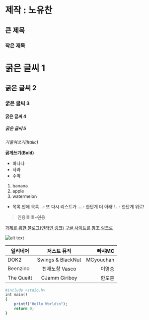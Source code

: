 # 제작 : 노유찬
## 큰 제목
### 작은 제목

# 굵은 글씨 1

## 굵은 글씨 2

### 굵은 글씨 3

#### 굵은 글씨 4

##### 굵은 글씨 5

*기울여쓰기(Italic)*

**굵게쓰기(Bold)**


- 바나나
- 사과
- 수박


1. banana
1. apple
1. watermelon


- 목록 안에 목록
..- 또 다시 리스트가
....- 한단계 더 아래!!
..- 한단계 위로!

> 인용!!!!!!!~~~인용~~

[과제를 위한 블로그(인라인 링크)](https://kknn8.github.io)
[구글 사이트를 참조 링크로][Reference]

[reference]: https://www.google.com

![alt text](http://imagesearch.naver.com/search.naver?sm=ext&viewloc=1&where=idetail&rev=31&auerv=)

|     일리네어     |    저스트 뮤직    |   빠샤MC  |
|------------------|:-----------------:|----------:|    
|      DOK2        | Swings & BlackNut | MCyouchan |
|     Beenzino     | 천재노창 Vasco    |  이영승   |
|    The Queitt    | CJamm  Giriboy    |  한도훈   |


```ruby
#include <stdio.h>
int main()
{
    printf("Hello World\n");
    return 0;
}
```
